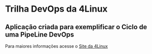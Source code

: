 # Trilha DevOps da 4Linux

<!-- Altere a Flag abaixo com sua URL do seu usuário do Github -->
<!--
![Pipeline Status](https://github.com/fnery28/DevOpsLab-HelloWorld/actions/workflows/pipeline.yml/badge.svg) 
-->

## Aplicação criada para exemplificar o Ciclo de uma PipeLine DevOps


Para maiores informações acesse o [Site da 4Linux](https://www.4linux.com.br/cursos/devops)
